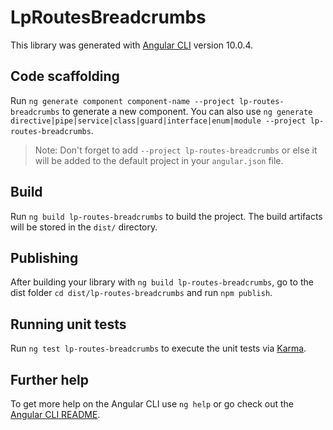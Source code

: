# LpRoutesBreadcrumbs

This library was generated with [Angular CLI](https://github.com/angular/angular-cli) version 10.0.4.

## Code scaffolding

Run `ng generate component component-name --project lp-routes-breadcrumbs` to generate a new component. You can also use `ng generate directive|pipe|service|class|guard|interface|enum|module --project lp-routes-breadcrumbs`.
> Note: Don't forget to add `--project lp-routes-breadcrumbs` or else it will be added to the default project in your `angular.json` file. 

## Build

Run `ng build lp-routes-breadcrumbs` to build the project. The build artifacts will be stored in the `dist/` directory.

## Publishing

After building your library with `ng build lp-routes-breadcrumbs`, go to the dist folder `cd dist/lp-routes-breadcrumbs` and run `npm publish`.

## Running unit tests

Run `ng test lp-routes-breadcrumbs` to execute the unit tests via [Karma](https://karma-runner.github.io).

## Further help

To get more help on the Angular CLI use `ng help` or go check out the [Angular CLI README](https://github.com/angular/angular-cli/blob/master/README.md).
